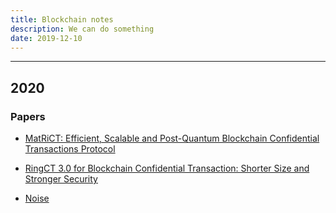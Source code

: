```yaml
---
title: Blockchain notes
description: We can do something
date: 2019-12-10
---
```


------------------

## 2020

### Papers

* [MatRiCT: Efficient, Scalable and Post-Quantum Blockchain Confidential Transactions Protocol](https://eprint.iacr.org/2019/1287.pdf)
* [RingCT 3.0 for Blockchain Confidential Transaction: Shorter Size and Stronger Security](https://eprint.iacr.org/2019/508.pdf)

* [Noise](https://noiseprotocol.org)
